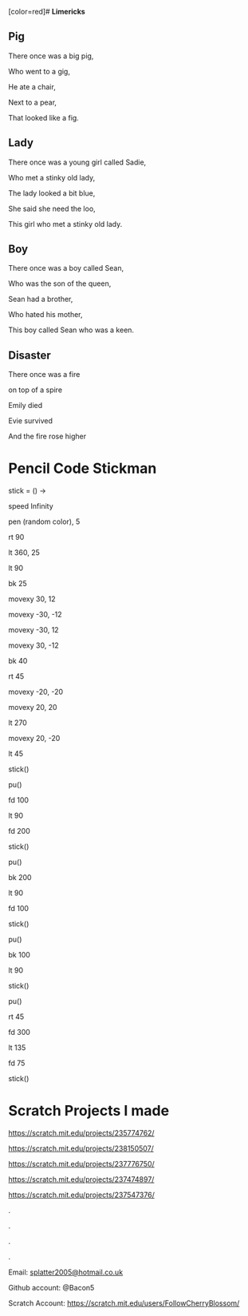 [color=red]# **Limericks** 

## Pig
There once was a big pig,

 Who went to a gig,
 
 He ate a chair,
 
 Next to a pear,
 
 That looked like a fig.

## Lady
There once was a young girl called Sadie,

Who met a stinky old lady,

The lady looked a bit blue,

She said she need the loo,

This girl who met a stinky old lady.

## Boy
There once was a boy called Sean,

Who was the son of the queen,

Sean had a brother,

Who hated his mother,

This boy called Sean who was a keen.

## Disaster
There once was a fire

on top of a spire

Emily died

Evie survived

And the fire rose higher


# Pencil Code Stickman 

stick = () ->

  speed Infinity
  
  pen (random color), 5
  
  rt 90
  
  lt 360, 25
  
  lt 90
  
  bk 25
  
  movexy 30, 12
  
  movexy -30, -12
  
  movexy -30, 12
  
  movexy 30, -12
  
  bk 40
  
  rt 45
  
  movexy -20, -20
  
  movexy 20, 20
  
  lt 270
  
  movexy 20, -20
  
  lt 45
  
stick()

pu()

fd 100

lt 90

fd 200

stick()

pu()

bk 200

lt 90

fd 100

stick()

pu()

bk 100

lt 90

stick()

pu()

rt 45

fd 300

lt 135

fd 75

stick()

# Scratch Projects I made

https://scratch.mit.edu/projects/235774762/

https://scratch.mit.edu/projects/238150507/

https://scratch.mit.edu/projects/237776750/

https://scratch.mit.edu/projects/237474897/

https://scratch.mit.edu/projects/237547376/





















.

.

.

.

Email: splatter2005@hotmail.co.uk

Github account: @Bacon5

Scratch Account: https://scratch.mit.edu/users/FollowCherryBlossom/
